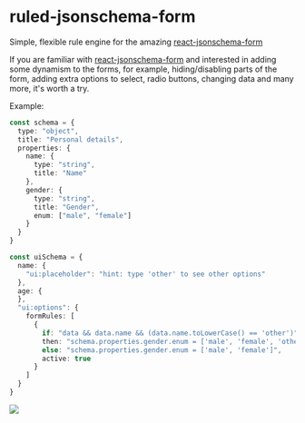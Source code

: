 # ruled-jsonschema-form
Simple, flexible rule engine for the amazing [react-jsonschema-form](https://github.com/rjsf-team/react-jsonschema-form)

If you are familiar with [react-jsonschema-form](https://github.com/rjsf-team/react-jsonschema-form) and interested in adding some dynamism to the forms, for example, hiding/disabling parts of the form, adding extra options to select, radio buttons, changing data and many more, it's worth a try.

Example:

```typescript
const schema = {
  type: "object",
  title: "Personal details",
  properties: {
    name: {
      type: "string",
      title: "Name"
    },
    gender: {
      type: "string",
      title: "Gender",
      enum: ["male", "female"]
    }
  }
}

const uiSchema = {
  name: {
    "ui:placeholder": "hint: type 'other' to see other options"
  },
  age: {
  },
  "ui:options": {
    formRules: [
      {
        if: "data && data.name && (data.name.toLowerCase() == 'other')",
        then: "schema.properties.gender.enum = ['male', 'female', 'other']",
        else: "schema.properties.gender.enum = ['male', 'female']",
        active: true
      }
    ]
  }
}

```

![](https://nlacsoft.net/public/ruledjsonform/other.gif)

